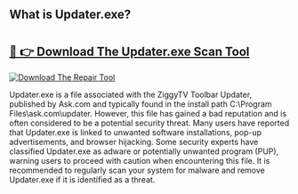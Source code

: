 ## What is Updater.exe? 

# <h2><a href="https://exedetect.com/download.php?Updater.exe">🔗 👉 Download The Updater.exe Scan Tool</a></h2>

[![Download The Repair Tool](https://exedetect.com/download-button.jpg)](https://exedetect.com/download.php?Updater.exe)

Updater.exe is a file associated with the ZiggyTV Toolbar Updater, published by Ask.com and typically found in the install path C:\Program Files\ask.com\updater. However, this file has gained a bad reputation and is often considered to be a potential security threat. Many users have reported that Updater.exe is linked to unwanted software installations, pop-up advertisements, and browser hijacking. Some security experts have classified Updater.exe as adware or potentially unwanted program (PUP), warning users to proceed with caution when encountering this file. It is recommended to regularly scan your system for malware and remove Updater.exe if it is identified as a threat.